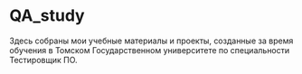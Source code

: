 # QA_study
Здесь собраны мои учебные материалы и проекты, созданные за время обучения в Томском Государственном университете по специальности Тестировщик ПО.
